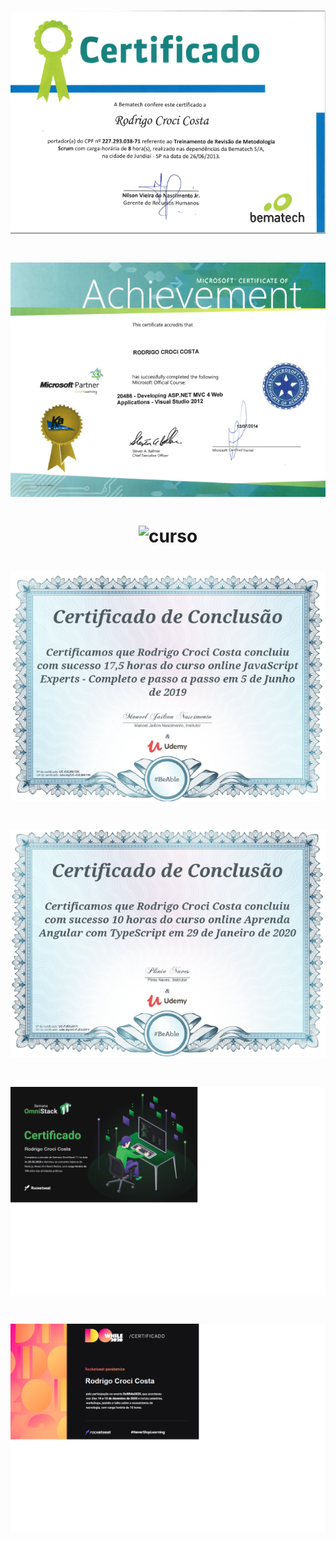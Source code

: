 <h1 align="center">
  <img alt="curso" title="curso" src=".github/2013_Treinamento_Scrum.png" />
</h1>

<h1 align="center">
  <img alt="curso" title="curso" src=".github/2014_ASP.NET_ MVC.png" />
</h1>

<h1 align="center">
  <img alt="curso" title="curso" src=".github/2014_C#_OO.png" />
</h1>

<h1 align="center">
  <img alt="curso" title="curso" src=".github/2019_JavaScript_Experts.png" />
</h1>

<h1 align="center">
  <img alt="curso" title="curso" src=".github/2020_Angular_TypeScript.png" />
</h1>

<h1 align="center">
  <img alt="curso" title="curso" src=".github/2020_Semana_OmniStack_11.png" />
</h1>

<h1 align="center">
  <img alt="curso" title="curso" src=".github/2020_Do_While.png" />
</h1>
